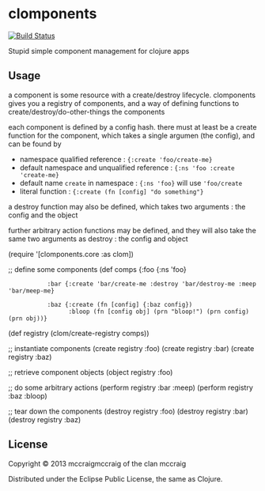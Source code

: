 # clomponents

[![Build Status](https://secure.travis-ci.org/mccraigmccraig/clomponents.png)](http://travis-ci.org/mccraigmccraig/clomponents)


Stupid simple component management for clojure apps

## Usage

a component is some resource with a create/destroy lifecycle. clomponents gives you a registry of components, and
a way of defining functions to create/destroy/do-other-things the components

each component is defined by a config hash. there must at least be a create function for the component, which takes a single argumen (the config), and can be found by

* namespace qualified reference : `{:create 'foo/create-me}`
* default namespace and unqualified reference : `{:ns 'foo :create 'create-me}`
* default name `create` in namespace : `{:ns 'foo}` will use `'foo/create`
* literal function : `{:create (fn [config] "do something"}`

a destroy function may also be defined, which takes two arguments : the config and the object

further arbitrary action functions may be defined, and they will also take the same two arguments as destroy : the config and object

   (require '[clomponents.core :as clom])

   ;; define some components
   (def comps {:foo {:ns 'foo}

               :bar {:create 'bar/create-me :destroy 'bar/destroy-me :meep 'bar/meep-me}

               :baz {:create (fn [config] {:baz config})
                     :bloop (fn [config obj] (prn "bloop!") (prn config) (prn obj))}

   (def registry (clom/create-registry comps))

   ;; instantiate components
   (create registry :foo)
   (create registry :bar)
   (create registry :baz)

   ;; retrieve component objects
   (object registry :foo)

   ;; do some arbitrary actions
   (perform registry :bar :meep)
   (perform registry :baz :bloop)

   ;; tear down the components
   (destroy registry :foo)
   (destroy registry :bar)
   (destroy registry :baz)


## License

Copyright © 2013 mccraigmccraig of the clan mccraig

Distributed under the Eclipse Public License, the same as Clojure.
